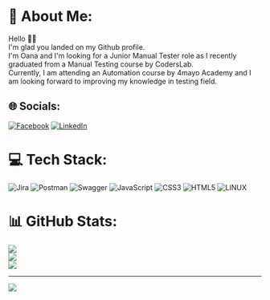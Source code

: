 # 💫 About Me:
 Hello 👩‍💻 <br> I'm glad you landed on my Github profile.<br> I'm Oana and I'm looking for a Junior Manual Tester role as I recently graduated from a Manual Testing course by CodersLab.<br> Currently, I am attending an Automation course by 4mayo Academy and I am looking forward to improving my knowledge in testing field.


## 🌐 Socials:
[![Facebook](https://img.shields.io/badge/Facebook-%231877F2.svg?logo=Facebook&logoColor=white)](https://facebook.com/oana.barsan.5) [![LinkedIn](https://img.shields.io/badge/LinkedIn-%230077B5.svg?logo=linkedin&logoColor=white)](https://linkedin.com/in/in/oana-maria-b%C3%A2rsan-534b0b173) 

# 💻 Tech Stack:
![Jira](https://img.shields.io/badge/jira-%230A0FFF.svg?style=for-the-badge&logo=jira&logoColor=white) ![Postman](https://img.shields.io/badge/Postman-FF6C37?style=for-the-badge&logo=postman&logoColor=white) ![Swagger](https://img.shields.io/badge/-Swagger-%23Clojure?style=for-the-badge&logo=swagger&logoColor=white) ![JavaScript](https://img.shields.io/badge/javascript-%23323330.svg?style=for-the-badge&logo=javascript&logoColor=%23F7DF1E) ![CSS3](https://img.shields.io/badge/css3-%231572B6.svg?style=for-the-badge&logo=css3&logoColor=white) ![HTML5](https://img.shields.io/badge/html5-%23E34F26.svg?style=for-the-badge&logo=html5&logoColor=white) ![LINUX](https://img.shields.io/badge/Linux-FCC624?style=for-the-badge&logo=linux&logoColor=black)
# 📊 GitHub Stats:
![](https://github-readme-stats.vercel.app/api?username=oanabarsan&theme=dark&hide_border=false&include_all_commits=false&count_private=false)<br/>
![](https://github-readme-streak-stats.herokuapp.com/?user=oanabarsan&theme=dark&hide_border=false)<br/>
![](https://github-readme-stats.vercel.app/api/top-langs/?username=oanabarsan&theme=dark&hide_border=false&include_all_commits=false&count_private=false&layout=compact)

---
[![](https://visitcount.itsvg.in/api?id=oanabarsan&icon=0&color=0)](https://visitcount.itsvg.in)

<!-- Proudly created with GPRM ( https://gprm.itsvg.in ) -->





